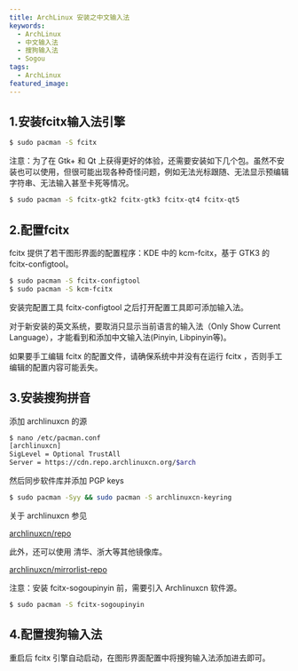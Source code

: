 ```yaml
---
title: ArchLinux 安装之中文输入法
keywords:
  - ArchLinux
  - 中文输入法
  - 搜狗输入法
  - Sogou
tags:
  - ArchLinux
featured_image:
---
```


## 1.安装fcitx输入法引擎

```sh
$ sudo pacman -S fcitx
```

注意：为了在 Gtk+ 和 Qt 上获得更好的体验，还需要安装如下几个包。虽然不安装也可以使用，但很可能出现各种奇怪问题，例如无法光标跟随、无法显示预编辑字符串、无法输入甚至卡死等情况。

```sh
$ sudo pacman -S fcitx-gtk2 fcitx-gtk3 fcitx-qt4 fcitx-qt5
```

## 2.配置fcitx

fcitx 提供了若干图形界面的配置程序：KDE 中的 kcm-fcitx，基于 GTK3 的 fcitx-configtool。

```sh
$ sudo pacman -S fcitx-configtool
$ sudo pacman -S kcm-fcitx
```

安装完配置工具 fcitx-configtool 之后打开配置工具即可添加输入法。

对于新安装的英文系统，要取消只显示当前语言的输入法（Only Show Current Language），才能看到和添加中文输入法(Pinyin, Libpinyin等)。

如果要手工编辑 fcitx 的配置文件，请确保系统中并没有在运行 fcitx ，否则手工编辑的配置内容可能丢失。

## 3.安装搜狗拼音

添加 archlinuxcn 的源

```sh
$ nano /etc/pacman.conf
[archlinuxcn]
SigLevel = Optional TrustAll
Server = https://cdn.repo.archlinuxcn.org/$arch
```

然后同步软件库并添加 PGP keys

```sh
$ sudo pacman -Syy && sudo pacman -S archlinuxcn-keyring
```

关于 archlinuxcn 参见

[archlinuxcn/repo](https://github.com/archlinuxcn/repo)

此外，还可以使用 清华、浙大等其他镜像库。

[archlinuxcn/mirrorlist-repo](https://github.com/archlinuxcn/mirrorlist-repo)

注意：安装 fcitx-sogoupinyin 前，需要引入 Archlinuxcn 软件源。

```sh
$ sudo pacman -S fcitx-sogoupinyin
```

## 4.配置搜狗输入法

重启后 fcitx 引擎自动启动，在图形界面配置中将搜狗输入法添加进去即可。
